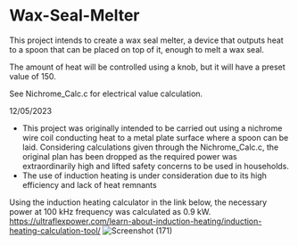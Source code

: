 # Wax-Seal-Melter

This project intends to create a wax seal melter, a device that outputs heat to a spoon that can be placed on top of it, enough to melt a wax seal.

The amount of heat will be controlled using a knob, but it will have a preset value of 150.

See Nichrome_Calc.c for electrical value calculation.

12/05/2023
- This project was originally intended to be carried out using a nichrome wire coil conducting heat to a metal plate surface where a spoon can be laid. Considering calculations given through the Nichrome_Calc.c, the original plan has been dropped as the required power was extraordinarily high and lifted safety concerns to be used in households.
- The use of induction heating is under consideration due to its high efficiency and lack of heat remnants

Using the induction heating calculator in the link below, the necessary power at 100 kHz frequency was calculated as 0.9 kW.
https://ultraflexpower.com/learn-about-induction-heating/induction-heating-calculation-tool/
![Screenshot (171)](https://github.com/raeditio/Wax-Seal-Melter/assets/93297311/72b86494-eb76-43a9-8bf5-ffdeca31e4a3)


